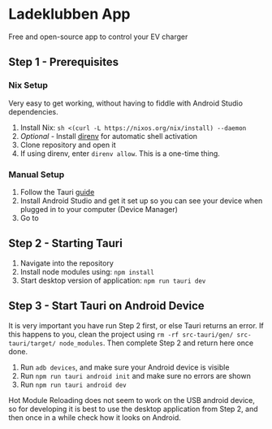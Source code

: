 # Ladeklubben App
Free and open-source app to control your EV charger

## Step 1 - Prerequisites

### Nix Setup
Very easy to get working, without having to fiddle with Android Studio dependencies.

1. Install Nix: `sh <(curl -L https://nixos.org/nix/install) --daemon`
1. *Optional -* Install [direnv](https://direnv.net/docs/installation.html#from-system-packages) for automatic shell activation
1. Clone repository and open it
1. If using direnv, enter `direnv allow`. This is a one-time thing.

### Manual Setup
1. Follow the Tauri [guide](https://tauri.app/start/prerequisites/)
1. Install Android Studio and get it set up so you can see your device when plugged in to your computer (Device Manager)
1. Go to 

## Step 2 - Starting Tauri
1. Navigate into the repository
1. Install node modules using: `npm install`
1. Start desktop version of application: `npm run tauri dev`

## Step 3 - Start Tauri on Android Device
It is very important you have run Step 2 first, or else Tauri returns an error. If this happens to you, clean the project using `rm -rf src-tauri/gen/ src-tauri/target/ node_modules`. Then complete Step 2 and return here once done.
1. Run `adb devices`, and make sure your Android device is visible
1. Run `npm run tauri android init` and make sure no errors are shown
1. Run `npm run tauri android dev`

Hot Module Reloading does not seem to work on the USB android device, so for developing it is best to use the desktop application from Step 2, and then once in a while check how it looks on Android.